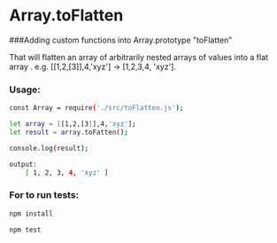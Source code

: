 # Array.toFlatten

###Adding custom functions into Array.prototype "toFlatten"

That will flatten an array of arbitrarily nested arrays of values into a flat array . e.g. [[1,2,[3]],4,'xyz'] -> [1,2,3,4, 'xyz'].

### Usage:
```sh
const Array = require('./src/toFlatten.js');

let array = [[1,2,[3]],4,'xyz'];
let result = array.toFatten();

console.log(result);

output:
    [ 1, 2, 3, 4, 'xyz' ]
```

### For to run tests:
```sh
npm install

npm test
```
